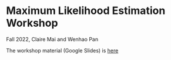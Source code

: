 # Maximum Likelihood Estimation Workshop

Fall 2022, Claire Mai and Wenhao Pan

The workshop material (Google Slides) is [here](https://docs.google.com/presentation/d/18HWeojFMBvO5VLNkNXndpFZbK4wSvfZShuogw5SsP10/edit?usp=sharing)